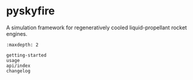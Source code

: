 # pyskyfire

A simulation framework for regeneratively cooled liquid-propellant rocket engines.

```{toctree}
:maxdepth: 2

getting-started
usage
api/index
changelog
```

